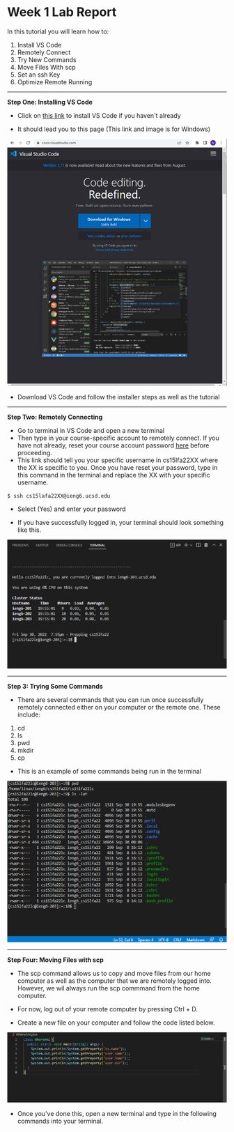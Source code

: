 # Week 1 Lab Report

In this tutorial you will learn how to: 

1. Install VS Code
2. Remotely Connect
3. Try New Commands
4. Move Files With scp
5. Set an ssh Key
6. Optimize Remote Running

---

**Step One: Installing VS Code**

* Click on [this link](https://code.visualstudio.com/) to install VS Code if you haven't already

* It should lead you to this page (This link and image is for Windows)

![my image](VS-Code.png)

* Download VS Code and follow the installer steps as well as the tutorial 

---

**Step Two: Remotely Connecting**

* Go to terminal in VS Code and open a new terminal 
* Then type in your course-specific account to remotely connect. If you have not already, reset your course account password [here](https://sdacs.ucsd.edu/~icc/index.php) before proceeding. 
* This link should tell you your specific username in cs15lfa22XX where the XX is specific to you. 
Once you have reset your password, type in this command in the terminal and replace the XX with your specific username.

```
$ ssh cs15lafa22XX@ieng6.ucsd.edu
```
* Select (Yes) and enter your password 

* If you have successfully logged in, your terminal should look something like this. 

![terminal](terminal.png)

---

**Step 3: Trying Some Commands**

* There are several commands that you can run once successfully remotely connected either on your computer or the remote one. These include: 

1. cd
2. ls
3. pwd
4. mkdir
5. cp

* This is an example of some commands being run in the terminal

![commands](commands.png)

---

**Step Four: Moving Files with scp**

* The scp command allows us to copy and move files from our home computer as well as the computer that we are remotely logged into. However, we wil always run the scp commmand from the home computer. 

* For now, log out of your remote computer by pressing Ctrl + D. 

* Create a new file on your computer and follow the code listed below. 

![whereAmI](whereAmI.png)

* Once you've done this, open a new terminal and type in the following commands into your terminal. 




